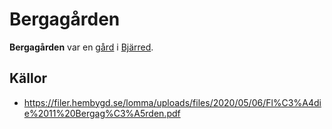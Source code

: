 # Bergagården

**Bergagården** var en [gård](gård) i [Bjärred](bjärred).

<!-- TODO: Skriv denna artikel. -->

## Källor

* <https://filer.hembygd.se/lomma/uploads/files/2020/05/06/Fl%C3%A4die%2011%20Bergag%C3%A5rden.pdf>
